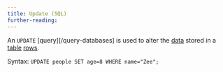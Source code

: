 ```yaml
---
title: Update (SQL)
further-reading:
---
```

An `UPDATE` [query][/query-databases] is used to alter the [data](/data) stored in a [table](/table-databases) [rows](/row-databases).

Syntax: `UPDATE people SET age=8 WHERE name="Zee";`
